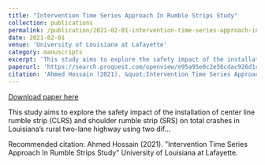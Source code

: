 ```yaml
---
title: "Intervention Time Series Approach In Rumble Strips Study"
collection: publications
permalink: /publication/2021-02-01-intervention-time-series-approach-in-rumble-strips-study
date: 2021-02-01
venue: 'University of Louisiana at Lafayette'
category: manuscripts
excerpt: 'This study aims to explore the safety impact of the installation of center line rumble strip (CLRS) and shoulder rumble strip (SRS) on total crashes in Louisiana’s rural two-lane highway using two dif...'
paperurl: 'https://search.proquest.com/openview/e95a95e0c2e56cdac926d1cc16001513/1?pq-origsite=gscholar&cbl=18750&diss=y'
citation: 'Ahmed Hossain (2021). &quot;Intervention Time Series Approach In Rumble Strips Study&quot; University of Louisiana at Lafayette.'
---
```


<a href='https://search.proquest.com/openview/e95a95e0c2e56cdac926d1cc16001513/1?pq-origsite=gscholar&cbl=18750&diss=y'>Download paper here</a>

This study aims to explore the safety impact of the installation of center line rumble strip (CLRS) and shoulder rumble strip (SRS) on total crashes in Louisiana’s rural two-lane highway using two dif...

Recommended citation: Ahmed Hossain (2021). &quot;Intervention Time Series Approach In Rumble Strips Study&quot; University of Louisiana at Lafayette.